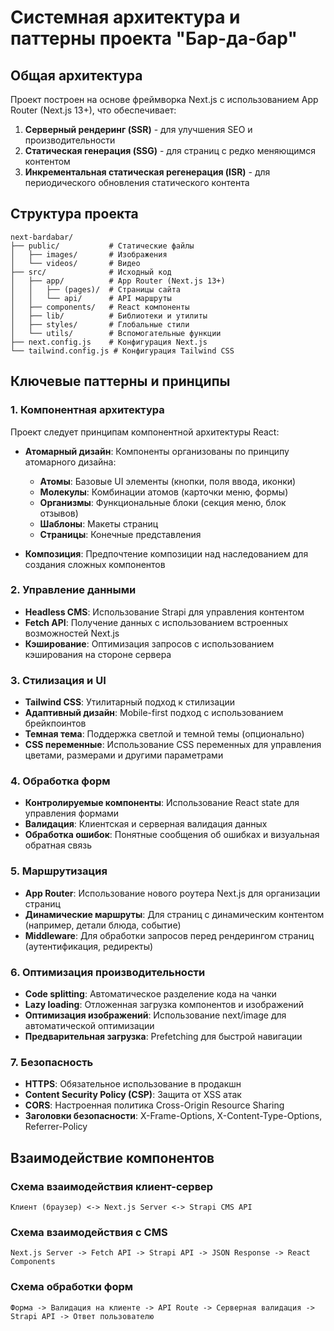# Системная архитектура и паттерны проекта "Бар-да-бар"

## Общая архитектура

Проект построен на основе фреймворка Next.js с использованием App Router (Next.js 13+), что обеспечивает:

1. **Серверный рендеринг (SSR)** - для улучшения SEO и производительности
2. **Статическая генерация (SSG)** - для страниц с редко меняющимся контентом
3. **Инкрементальная статическая регенерация (ISR)** - для периодического обновления статического контента

## Структура проекта

```
next-bardabar/
├── public/           # Статические файлы
│   ├── images/       # Изображения
│   └── videos/       # Видео
├── src/              # Исходный код
│   ├── app/          # App Router (Next.js 13+)
│   │   ├── (pages)/  # Страницы сайта
│   │   └── api/      # API маршруты
│   ├── components/   # React компоненты
│   ├── lib/          # Библиотеки и утилиты
│   ├── styles/       # Глобальные стили
│   └── utils/        # Вспомогательные функции
├── next.config.js    # Конфигурация Next.js
└── tailwind.config.js # Конфигурация Tailwind CSS
```

## Ключевые паттерны и принципы

### 1. Компонентная архитектура

Проект следует принципам компонентной архитектуры React:

- **Атомарный дизайн**: Компоненты организованы по принципу атомарного дизайна:
  - **Атомы**: Базовые UI элементы (кнопки, поля ввода, иконки)
  - **Молекулы**: Комбинации атомов (карточки меню, формы)
  - **Организмы**: Функциональные блоки (секция меню, блок отзывов)
  - **Шаблоны**: Макеты страниц
  - **Страницы**: Конечные представления

- **Композиция**: Предпочтение композиции над наследованием для создания сложных компонентов

### 2. Управление данными

- **Headless CMS**: Использование Strapi для управления контентом
- **Fetch API**: Получение данных с использованием встроенных возможностей Next.js
- **Кэширование**: Оптимизация запросов с использованием кэширования на стороне сервера

### 3. Стилизация и UI

- **Tailwind CSS**: Утилитарный подход к стилизации
- **Адаптивный дизайн**: Mobile-first подход с использованием брейкпоинтов
- **Темная тема**: Поддержка светлой и темной темы (опционально)
- **CSS переменные**: Использование CSS переменных для управления цветами, размерами и другими параметрами

### 4. Обработка форм

- **Контролируемые компоненты**: Использование React state для управления формами
- **Валидация**: Клиентская и серверная валидация данных
- **Обработка ошибок**: Понятные сообщения об ошибках и визуальная обратная связь

### 5. Маршрутизация

- **App Router**: Использование нового роутера Next.js для организации страниц
- **Динамические маршруты**: Для страниц с динамическим контентом (например, детали блюда, событие)
- **Middleware**: Для обработки запросов перед рендерингом страниц (аутентификация, редиректы)

### 6. Оптимизация производительности

- **Code splitting**: Автоматическое разделение кода на чанки
- **Lazy loading**: Отложенная загрузка компонентов и изображений
- **Оптимизация изображений**: Использование next/image для автоматической оптимизации
- **Предварительная загрузка**: Prefetching для быстрой навигации

### 7. Безопасность

- **HTTPS**: Обязательное использование в продакшн
- **Content Security Policy (CSP)**: Защита от XSS атак
- **CORS**: Настроенная политика Cross-Origin Resource Sharing
- **Заголовки безопасности**: X-Frame-Options, X-Content-Type-Options, Referrer-Policy

## Взаимодействие компонентов

### Схема взаимодействия клиент-сервер

```
Клиент (браузер) <-> Next.js Server <-> Strapi CMS API
```

### Схема взаимодействия с CMS

```
Next.js Server -> Fetch API -> Strapi API -> JSON Response -> React Components
```

### Схема обработки форм

```
Форма -> Валидация на клиенте -> API Route -> Серверная валидация -> Strapi API -> Ответ пользователю
``` 